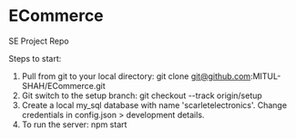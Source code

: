 # ECommerce
SE Project Repo

Steps to start:
1) Pull from git to your local directory:
  git clone git@github.com:MITUL-SHAH/ECommerce.git
2) Git switch to the setup branch:
  git checkout --track origin/setup
3) Create a local my_sql database with name 'scarletelectronics'. Change credentials in config.json > development details.
4) To run the server:
  npm start
